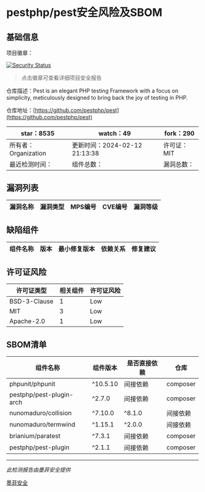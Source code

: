 # pestphp/pest安全风险及SBOM

## 基础信息

项目徽章：

[![Security Status](https://www.murphysec.com/platform3/v31/badge/1757839299667697664.svg)](https://www.murphysec.com/console/report/1712180832684867584/1757839299667697664)

> 点击徽章可查看详细项目安全报告

仓库描述：Pest is an elegant PHP testing Framework with a focus on simplicity, meticulously designed to bring back the joy of testing in PHP.

仓库地址：[https://github.com/pestphp/pest](https://github.com/pestphp/pest)

| star：8535 | watch：49 | fork：290 |
| ----------- | -------------- | ------------ |
| 所有者：Organization | 更新时间：2024-02-12 21:13:38 | 许可证：MIT |
| 最近检测时间： | 组件总数： | 漏洞总数： |




## 漏洞列表

| 漏洞名称 | 漏洞类型 | MPS编号 | CVE编号 | 漏洞等级 |
| ------- | ------ | ------- | ------ | ----- |





## 缺陷组件

| 组件名称 | 版本 | 最小修复版本 | 依赖关系 | 修复建议 |
| -------- | ---- | ------------ | -------- | -------- |





## 许可证风险

| 许可证类型 | 相关组件 | 许可证风险 |
| ---------- | -------- | ---------- |
|BSD-3-Clause|1|Low|
|MIT|3|Low|
|Apache-2.0|1|Low|




## SBOM清单

| 组件名称 | 组件版本 | 是否直接依赖 | 仓库 |
| -------- | -------- | ------------ | ---- |
|phpunit/phpunit|^10.5.10|间接依赖|composer|
|pestphp/pest-plugin-arch|^2.7.0|间接依赖|composer|
|nunomaduro/collision|^7.10.0|^8.1.0|间接依赖|composer|
|nunomaduro/termwind|^1.15.1|^2.0.0|间接依赖|composer|
|brianium/paratest|^7.3.1|间接依赖|composer|
|pestphp/pest-plugin|^2.1.1|间接依赖|composer|


------

*此检测报告由墨菲安全提供*

[墨菲安全](www.murphysec.com)